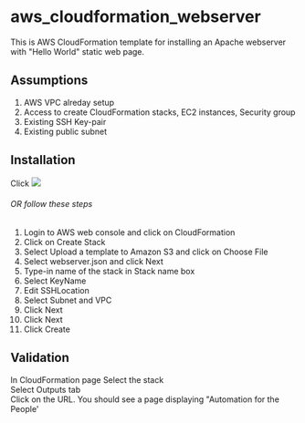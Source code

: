 # aws_cloudformation_webserver

This is AWS CloudFormation template for installing an Apache webserver with "Hello World" static web page.

Assumptions
-----------
1. AWS VPC alreday setup
2. Access to create CloudFormation stacks, EC2 instances, Security group
3. Existing SSH Key-pair
4. Existing public subnet

Installation
------------
Click
<a href="https://console.aws.amazon.com/cloudformation/home?region=us-west-2#/stacks/new?&templateURL=https://s3-us-west-2.amazonaws.com/shaimon-public-cf-templates/webserver.template" target="_blank"><img src="https://s3.amazonaws.com/cloudformation-examples/cloudformation-launch-stack.png"></a>  
###### OR follow these steps  
1. Login to AWS web console and click on CloudFormation  
2. Click on Create Stack  
3. Select Upload a template to Amazon S3 and click on Choose File  
4. Select webserver.json and click Next  
5. Type-in name of the stack in Stack name box  
6. Select KeyName  
7. Edit SSHLocation  
8. Select Subnet and VPC  
9. Click Next  
10. Click Next  
11. Click Create  

Validation
----------
In CloudFormation page Select the stack  
Select Outputs tab  
Click on the URL. You should see a page displaying "Automation for the People'
